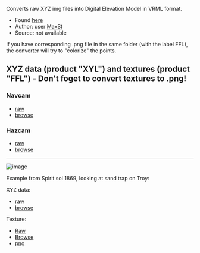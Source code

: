 Converts raw XYZ img files into Digital Elevation Model in VRML format.

- Found [here](http://www.unmannedspaceflight.com/index.php?showtopic=2380&hl=vrml+xyz)
- Author: user [MaxSt](http://www.unmannedspaceflight.com/index.php?showuser=566)
- Source: not available

If you have corresponding .png file in the same folder (with the label FFL), the converter will try to "colorize" the points.


## XYZ data (product "XYL") and textures (product "FFL") - Don't foget to convert textures to .png!
### Navcam
 -    [raw](https://pds-imaging.jpl.nasa.gov/data/mer/spirit/mer2no_0xxx/data/sol1869/rdr/)
 - [browse](https://pds-imaging.jpl.nasa.gov/data/mer/spirit/mer2no_0xxx/browse/sol1869/rdr/)

### Hazcam
 -    [raw](https://pds-imaging.jpl.nasa.gov/data/mer/spirit/mer2ho_0xxx/data/sol1869/rdr/)
 - [browse](https://pds-imaging.jpl.nasa.gov/data/mer/spirit/mer2ho_0xxx/browse/sol1869/rdr/)


-----------

![image](https://user-images.githubusercontent.com/1620953/177048641-6f388e57-c3e2-4ae1-b920-09db68de0866.png)


Example from Spirit sol 1869, looking at sand trap on Troy:

XYZ data:
 - [raw](https://pds-imaging.jpl.nasa.gov/data/mer/spirit/mer2no_0xxx/data/sol1869/rdr/2n292280989xylb100p0703l0m1.img)
 - [browse](https://pds-imaging.jpl.nasa.gov/data/mer/spirit/mer2no_0xxx/browse/sol1869/rdr/2n292280989xylb100p0703l0m1.img.jpg)

Texture:
- [Raw](https://pds-imaging.jpl.nasa.gov/data/mer/spirit/mer2no_0xxx/data/sol1869/rdr/2n292280989fflb100p0703l0m1.img)
- [Browse](https://pds-imaging.jpl.nasa.gov/data/mer/spirit/mer2no_0xxx/browse/sol1869/rdr/2n292280989fflb100p0703l0m1.img.jpg)
- [png]()
